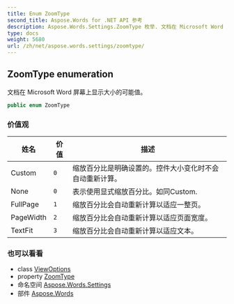 ```yaml
---
title: Enum ZoomType
second_title: Aspose.Words for .NET API 参考
description: Aspose.Words.Settings.ZoomType 枚举. 文档在 Microsoft Word 屏幕上显示大小的可能值
type: docs
weight: 5680
url: /zh/net/aspose.words.settings/zoomtype/
---
```

## ZoomType enumeration

文档在 Microsoft Word 屏幕上显示大小的可能值。

```csharp
public enum ZoomType
```

### 价值观

| 姓名 | 价值 | 描述 |
| --- | --- | --- |
| Custom | `0` | 缩放百分比是明确设置的。控件大小变化时不会自动重新计算。 |
| None | `0` | 表示使用显式缩放百分比。如同Custom. |
| FullPage | `1` | 缩放百分比会自动重新计算以适应一整页。 |
| PageWidth | `2` | 缩放百分比会自动重新计算以适应页面宽度。 |
| TextFit | `3` | 缩放百分比会自动重新计算以适应文本。 |

### 也可以看看

* class [ViewOptions](../viewoptions/)
* property [ZoomType](../viewoptions/zoomtype/)
* 命名空间 [Aspose.Words.Settings](../../aspose.words.settings/)
* 部件 [Aspose.Words](../../)


